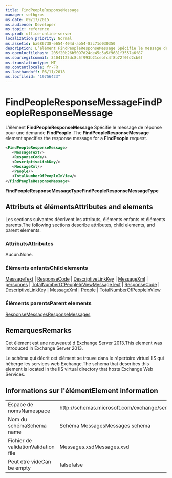 ```yaml
---
title: FindPeopleResponseMessage
manager: sethgros
ms.date: 09/17/2015
ms.audience: Developer
ms.topic: reference
ms.prod: office-online-server
localization_priority: Normal
ms.assetid: ba686738-e654-404d-ab54-83c71d030350
description: L’élément FindPeopleResponseMessage Spécifie le message de réponse pour une demande FindPeople.
ms.openlocfilehash: 205f20b26b5097d24de45c5a5f9681f3557a6f87
ms.sourcegitcommit: 34041125dc8c5f993b21cebfc4f8b72f0fd2cb6f
ms.translationtype: MT
ms.contentlocale: fr-FR
ms.lasthandoff: 06/11/2018
ms.locfileid: "19756423"
---
```

# <a name="findpeopleresponsemessage"></a><span data-ttu-id="6dd6c-103">FindPeopleResponseMessage</span><span class="sxs-lookup"><span data-stu-id="6dd6c-103">FindPeopleResponseMessage</span></span>

<span data-ttu-id="6dd6c-104">L’élément **FindPeopleResponseMessage** Spécifie le message de réponse pour une demande **FindPeople** .</span><span class="sxs-lookup"><span data-stu-id="6dd6c-104">The **FindPeopleResponseMessage** element specifies the response message for a **FindPeople** request.</span></span> 
  
```XML
<FindPeopleResponseMessage>
   <MessageText/>
   <ResponseCode/>
   <DescriptiveLinkKey/>
   <MessageXml/>
   <People/>
   <TotalNumberOfPeopleInView/>
</FindPeopleResponseMessage>
```

 <span data-ttu-id="6dd6c-105">**FindPeopleResponseMessageType**</span><span class="sxs-lookup"><span data-stu-id="6dd6c-105">**FindPeopleResponseMessageType**</span></span>
## <a name="attributes-and-elements"></a><span data-ttu-id="6dd6c-106">Attributs et éléments</span><span class="sxs-lookup"><span data-stu-id="6dd6c-106">Attributes and elements</span></span>

<span data-ttu-id="6dd6c-107">Les sections suivantes décrivent les attributs, éléments enfants et éléments parents.</span><span class="sxs-lookup"><span data-stu-id="6dd6c-107">The following sections describe attributes, child elements, and parent elements.</span></span>
  
### <a name="attributes"></a><span data-ttu-id="6dd6c-108">Attributs</span><span class="sxs-lookup"><span data-stu-id="6dd6c-108">Attributes</span></span>

<span data-ttu-id="6dd6c-109">Aucun.</span><span class="sxs-lookup"><span data-stu-id="6dd6c-109">None.</span></span>
  
### <a name="child-elements"></a><span data-ttu-id="6dd6c-110">Éléments enfants</span><span class="sxs-lookup"><span data-stu-id="6dd6c-110">Child elements</span></span>

<span data-ttu-id="6dd6c-111">[MessageText](messagetext.md) | [ResponseCode](responsecode.md) | [DescriptiveLinkKey](descriptivelinkkey.md) | [MessageXml](messagexml.md) | [personnes](people.md) | [TotalNumberOfPeopleInView](totalnumberofpeopleinview.md)</span><span class="sxs-lookup"><span data-stu-id="6dd6c-111">[MessageText](messagetext.md) | [ResponseCode](responsecode.md) | [DescriptiveLinkKey](descriptivelinkkey.md) | [MessageXml](messagexml.md) | [People](people.md) | [TotalNumberOfPeopleInView](totalnumberofpeopleinview.md)</span></span>
  
### <a name="parent-elements"></a><span data-ttu-id="6dd6c-112">Éléments parents</span><span class="sxs-lookup"><span data-stu-id="6dd6c-112">Parent elements</span></span>

[<span data-ttu-id="6dd6c-113">ResponseMessages</span><span class="sxs-lookup"><span data-stu-id="6dd6c-113">ResponseMessages</span></span>](responsemessages.md)
  
## <a name="remarks"></a><span data-ttu-id="6dd6c-114">Remarques</span><span class="sxs-lookup"><span data-stu-id="6dd6c-114">Remarks</span></span>

<span data-ttu-id="6dd6c-115">Cet élément est une nouveauté d'Exchange Server 2013.</span><span class="sxs-lookup"><span data-stu-id="6dd6c-115">This element was introduced in Exchange Server 2013.</span></span>
  
<span data-ttu-id="6dd6c-116">Le schéma qui décrit cet élément se trouve dans le répertoire virtuel IIS qui héberge les services web Exchange.</span><span class="sxs-lookup"><span data-stu-id="6dd6c-116">The schema that describes this element is located in the IIS virtual directory that hosts Exchange Web Services.</span></span>
  
## <a name="element-information"></a><span data-ttu-id="6dd6c-117">Informations sur l'élément</span><span class="sxs-lookup"><span data-stu-id="6dd6c-117">Element information</span></span>

|||
|:-----|:-----|
|<span data-ttu-id="6dd6c-118">Espace de noms</span><span class="sxs-lookup"><span data-stu-id="6dd6c-118">Namespace</span></span>  <br/> |http://schemas.microsoft.com/exchange/services/2006/messages  <br/> |
|<span data-ttu-id="6dd6c-119">Nom du schéma</span><span class="sxs-lookup"><span data-stu-id="6dd6c-119">Schema name</span></span>  <br/> |<span data-ttu-id="6dd6c-120">Schéma Messages</span><span class="sxs-lookup"><span data-stu-id="6dd6c-120">Messages schema</span></span>  <br/> |
|<span data-ttu-id="6dd6c-121">Fichier de validation</span><span class="sxs-lookup"><span data-stu-id="6dd6c-121">Validation file</span></span>  <br/> |<span data-ttu-id="6dd6c-122">Messages.xsd</span><span class="sxs-lookup"><span data-stu-id="6dd6c-122">Messages.xsd</span></span>  <br/> |
|<span data-ttu-id="6dd6c-123">Peut être vide</span><span class="sxs-lookup"><span data-stu-id="6dd6c-123">Can be empty</span></span>  <br/> |<span data-ttu-id="6dd6c-124">false</span><span class="sxs-lookup"><span data-stu-id="6dd6c-124">false</span></span>  <br/> |
   

